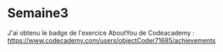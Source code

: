 # Semaine3
J'ai obtenu le badge de l'exercice AboutYou de Codeacademy : 
https://www.codecademy.com/users/objectCoder71685/achievements
